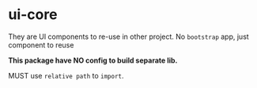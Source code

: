 # ui-core

They are UI components to re-use in other project.
No `bootstrap` app, just component to reuse

**This package have NO config to build separate lib.**

MUST use `relative path` to `import`.
